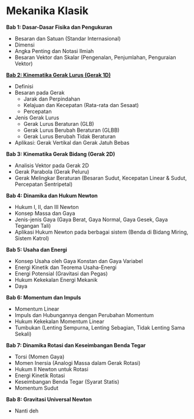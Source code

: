 # Mekanika Klasik

**Bab 1: Dasar-Dasar Fisika dan Pengukuran**
*   Besaran dan Satuan (Standar Internasional)
*   Dimensi
*   Angka Penting dan Notasi Ilmiah
*   Besaran Vektor dan Skalar (Pengenalan, Penjumlahan, Penguraian Vektor)

**[Bab 2: Kinematika Gerak Lurus (Gerak 1D)](https://pzet.pages.dev/meklas/kinematika-gl)**
*   Definisi
*   Besaran pada Gerak
    *  Jarak dan Perpindahan
    *  Kelajuan dan Kecepatan (Rata-rata dan Sesaat)
    *  Percepatan
*   Jenis Gerak Lurus
    *  Gerak Lurus Beraturan (GLB)
    *  Gerak Lurus Berubah Beraturan (GLBB)
    *  Gerak Lurus Berubah Tidak Beraturan
*   Aplikasi: Gerak Vertikal dan Gerak Jatuh Bebas

**Bab 3: Kinematika Gerak Bidang (Gerak 2D)**
*   Analisis Vektor pada Gerak 2D
*   Gerak Parabola (Gerak Peluru)
*   Gerak Melingkar Beraturan (Besaran Sudut, Kecepatan Linear & Sudut, Percepatan Sentripetal)

**Bab 4: Dinamika dan Hukum Newton**
*   Hukum I, II, dan III Newton
*   Konsep Massa dan Gaya
*   Jenis-jenis Gaya (Gaya Berat, Gaya Normal, Gaya Gesek, Gaya Tegangan Tali)
*   Aplikasi Hukum Newton pada berbagai sistem (Benda di Bidang Miring, Sistem Katrol)

**Bab 5: Usaha dan Energi**
*   Konsep Usaha oleh Gaya Konstan dan Gaya Variabel
*   Energi Kinetik dan Teorema Usaha-Energi
*   Energi Potensial (Gravitasi dan Pegas)
*   Hukum Kekekalan Energi Mekanik
*   Daya

**Bab 6: Momentum dan Impuls**
*   Momentum Linear
*   Impuls dan Hubungannya dengan Perubahan Momentum
*   Hukum Kekekalan Momentum Linear
*   Tumbukan (Lenting Sempurna, Lenting Sebagian, Tidak Lenting Sama Sekali)

**Bab 7: Dinamika Rotasi dan Keseimbangan Benda Tegar**
*   Torsi (Momen Gaya)
*   Momen Inersia (Analogi Massa dalam Gerak Rotasi)
*   Hukum II Newton untuk Rotasi
*   Energi Kinetik Rotasi
*   Keseimbangan Benda Tegar (Syarat Statis)
*   Momentum Sudut

**Bab 8: Gravitasi Universal Newton**
*   Nanti deh
